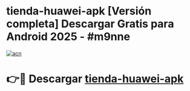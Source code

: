 # tienda-huawei-apk  [Versión completa] Descargar Gratis para Android 2025 - #m9nne

[![acn](https://github.com/user-attachments/assets/0f9c940e-d8b0-45ae-aac7-cd30a18b3e1c)](https://apps.freeplayer.one?title=tienda-huawei-apk&ref=9F)

# 👉🔴 Descargar [tienda-huawei-apk](https://apps.freeplayer.one?title=tienda-huawei-apk&ref=9F)